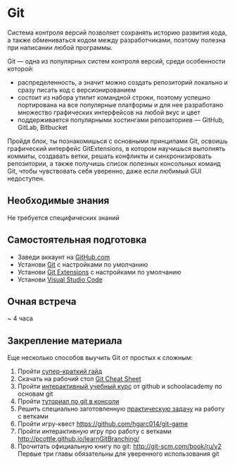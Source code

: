 # Git

Система контроля версий позволяет сохранять историю развития кода, а также обмениваться кодом между разработчиками, поэтому полезна при написании любой программы.

Git — одна из популярных систем контроля версий, среди особенности которой:
- распределенность, а значит можно создать репозиторий локально и сразу писать код с версионированием
- состоит из набора утилит командной строки, поэтому успешно портирована на все популярные платформы и для нее разработано множество графических интерфейсов на любой вкус и цвет
- поддерживается популярными хостингами репозиториев — GitHub, GitLab, Bitbucket

Пройдя блок, ты познакомишься с основными принципами Git, освоишь графический интерфейс GitExtensions, в котором научишься выполнять коммиты, создавать ветки, решать конфликты и синхронизировать репозитории, а также получишь список полезных консольных команд Git, чтобы чувствовать себя уверенно, даже если любимый GUI недоступен.


## Необходимые знания

Не требуется специфических знаний


## Самостоятельная подготовка

* Заведи аккаунт на [GitHub.com](https://github.com/join)
* Установи [Git](https://git-scm.com/downloads) с настройками по умолчанию
* Установи [Git Extensions](https://sourceforge.net/projects/gitextensions/) с настройками по умолчанию
* Установи [Visual Studio Code](https://code.visualstudio.com/Download)


## Очная встреча

~ 4 часа


## Закрепление материала

Еще несколько способов выучить Git от простых к сложным:
1. Пройти [супер-краткий гайд](http://rogerdudler.github.io/git-guide/)
2. Скачать на рабочий стол [Git Cheat Sheet](https://github.com/kontur-intern-2016/git-cheatsheet-visual)
3. Пройти [интерактивный учебный курс](https://try.github.io) от github и schoolacademy по основам git
4. Пройти [туториал по git в консоли](https://githowto.com/ru)
5. Решить специально заготовленную [практическую задачу](https://github.com/kontur-courses/git-merge-task) на работу с ветками
6. Пройти игру-квест https://github.com/hgarc014/git-game
7. Пройти интерактивную игру про работу с ветками http://pcottle.github.io/learnGitBranching/
8. Прочитать официальную книгу по git: http://git-scm.com/book/ru/v2 Первые три главы обязательны для уверенного использования git
